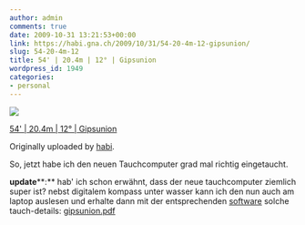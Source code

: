 ```yaml
---
author: admin
comments: true
date: 2009-10-31 13:21:53+00:00
link: https://habi.gna.ch/2009/10/31/54-20-4m-12-gipsunion/
slug: 54-20-4m-12
title: 54' | 20.4m | 12° | Gipsunion
wordpress_id: 1949
categories:
- personal
---
```


[![](https://static.flickr.com/2534/4060915942_c549133028_m.jpg)](https://www.flickr.com/photos/habi/4060915942/)

[54' | 20.4m | 12° | Gipsunion](https://www.flickr.com/photos/habi/4060915942/)

Originally uploaded by [habi](https://www.flickr.com/people/habi/).

So, jetzt habe ich den neuen Tauchcomputer grad mal richtig eingetaucht.

**update****:** hab' ich schon erwähnt, dass der neue tauchcomputer ziemlich super ist? nebst digitalem kompass unter wasser kann ich den nun auch am laptop auslesen und erhalte dann mit der entsprechenden [software](http://www.thedoorisajar.org/macdive/) solche tauch-details: [gipsunion.pdf](https://habi.gna.ch/wp-content/uploads/2009/11/gipsunion.pdf)


